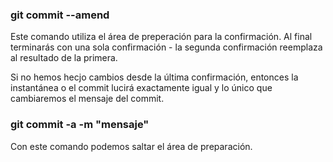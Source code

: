 ### git commit --amend
Este comando utiliza el área de preperación para la confirmación. Al final terminarás con una sola confirmación - la segunda confirmación reemplaza al resultado de la primera.

Si no hemos hecjo cambios desde la última confirmación, entonces la instantánea o el commit lucirá exactamente igual y lo único que cambiaremos el mensaje del commit.

### git commit -a -m "mensaje"
Con este comando podemos saltar el área de preparación.